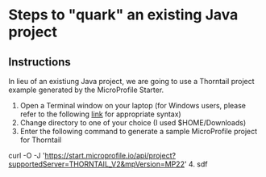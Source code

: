 # Steps to "quark" an existing Java project

## Instructions

In lieu of an existiung Java project, we are going to use a Thorntail project example generated by the MicroProfile Starter.

1. Open a Terminal window on your laptop (for Windows users, please refer to the following [link](https://github.com/eclipse/microprofile-starter/blob/master/src/main/resources/REST-README.md#powershell-examples) for appropriate syntax)
2. Change directory to one of your choice (I used $HOME/Downloads)
3. Enter the following command to generate a sample MicroProfile project for Thorntail

  curl -O -J 'https://start.microprofile.io/api/project?supportedServer=THORNTAIL_V2&mpVersion=MP22'
4. sdf
